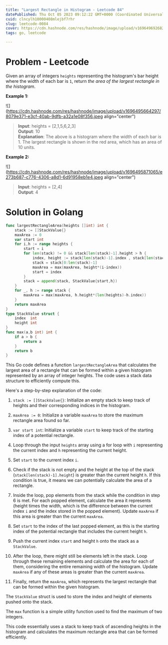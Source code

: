 ```yaml
---
title: "Largest Rectangle in Histogram - Leetcode 84"
datePublished: Thu Oct 05 2023 09:12:22 GMT+0000 (Coordinated Universal Time)
cuid: clncylh10000408mlejbf7rhr
slug: leetcode-0084
cover: https://cdn.hashnode.com/res/hashnode/image/upload/v1696496926827/b1504ea6-0d6f-4a09-a200-8dff1aba1202.jpeg
tags: go, leetcode

---
```


# Problem - Leetcode

Given an array of integers `heights` representing the histogram's bar height where the width of each bar is `1`, return *the area of the largest rectangle in the histogram*.

**Example 1:**

![](https://cdn.hashnode.com/res/hashnode/image/upload/v1696495664297/8079e371-e3cf-40ab-9dfb-a32a1e08f356.jpeg align="center")

> **Input**: heights = \[2,1,5,6,2,3\]  
> **Output**: 10  
> **Explanation**: The above is a histogram where the width of each bar is 1. The largest rectangle is shown in the red area, which has an area of 10 units.

**Example 2:**

![](https://cdn.hashnode.com/res/hashnode/image/upload/v1696495871065/e273b687-c776-4306-a8d1-6d91958eb1e4.jpeg align="center")

> **Input**: heights = \[2,4\]  
> **Output**: 4

# Solution in Golang

```go
func largestRectangleArea(heights []int) int {
    stack := []StackValue{}
    maxArea := 0
    var start int
    for i,h := range heights {
        start = i
        for len(stack) != 0 && stack[len(stack)-1].height > h {
            index, height := stack[len(stack)-1].index , stack[len(stack)-1].height
            stack = stack[0:len(stack)-1]
            maxArea = max(maxArea, height*(i-index))
            start = index
        }
        stack = append(stack, StackValue{start,h})
    }
    for _, h := range stack {
        maxArea = max(maxArea, h.height*(len(heights)-h.index))
    }
    return maxArea
}
type StackValue struct {
    index  int
    height int
}
func max(a,b int) int {
    if a > b {
        return a
    }
    return b
}
```

This Go code defines a function `largestRectangleArea` that calculates the largest area of a rectangle that can be formed within a given histogram represented by an array of integer heights. The code uses a stack data structure to efficiently compute this.

Here's a step-by-step explanation of the code:

1. `stack := []StackValue{}`: Initialize an empty stack to keep track of heights and their corresponding indices in the histogram.
    
2. `maxArea := 0`: Initialize a variable `maxArea` to store the maximum rectangle area found so far.
    
3. `var start int`: Initialize a variable `start` to keep track of the starting index of a potential rectangle.
    
4. Loop through the input `heights` array using a for loop with `i` representing the current index and `h` representing the current height.
    
5. Set `start` to the current index `i`.
    
6. Check if the stack is not empty and the height at the top of the stack (`stack[len(stack)-1].height`) is greater than the current height `h`. If this condition is true, it means we can potentially calculate the area of a rectangle.
    
7. Inside the loop, pop elements from the stack while the condition in step 6 is met. For each popped element, calculate the area it represents (height times the width, which is the difference between the current index `i` and the index stored in the popped element). Update `maxArea` if this area is greater than the current `maxArea`.
    
8. Set `start` to the index of the last popped element, as this is the starting index of the potential rectangle that includes the current height `h`.
    
9. Push the current index `start` and height `h` onto the stack as a `StackValue`.
    
10. After the loop, there might still be elements left in the stack. Loop through these remaining elements and calculate the area for each of them, considering the entire remaining width of the histogram. Update `maxArea` if any of these areas is greater than the current `maxArea`.
    
11. Finally, return the `maxArea`, which represents the largest rectangle that can be formed within the given histogram.
    

The `StackValue` struct is used to store the index and height of elements pushed onto the stack.

The `max` function is a simple utility function used to find the maximum of two integers.

This code essentially uses a stack to keep track of ascending heights in the histogram and calculates the maximum rectangle area that can be formed efficiently.